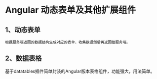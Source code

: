# Angular 动态表单及其他扩展组件

## 1、动态表单
    根据服务端返回的数据结构生成对应的表单，收集数据然后再返回给服务端。

## 2、数据表格
基于datatables插件简单封装的Angular版本表格组件，功能强大，用法简单。

